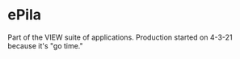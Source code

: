 # ePila
Part of the VIEW suite of applications. Production started on 4-3-21 because it's "go time."
